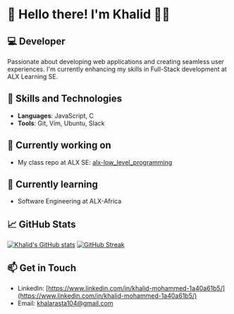 👋 Hello there! I'm Khalid 👨‍💻
=========================================

💻 Developer
-----------------------

Passionate about developing web applications and creating seamless user experiences. I'm currently enhancing my skills in Full-Stack development at ALX Learning SE.

🚀 Skills and Technologies
--------------------------

*   **Languages**: JavaScript, C
*   **Tools**: Git, Vim, Ubuntu, Slack

🔭 Currently working on
-----------------------

*   My class repo at ALX SE: [alx-low\_level\_programming](https://github.com/pilanop/alx-low_level_programming)

🌱 Currently learning
---------------------

*   Software Engineering at ALX-Africa

📈 GitHub Stats
---------------

[![Khalid's GitHub stats](https://github-readme-stats.vercel.app/api?username=pilanop&show_icons=true&theme=dark)](https://github.com/pilanop)
[![GitHub Streak](https://github-readme-streak-stats.herokuapp.com?user=pilanop&theme=dark&mode=weekly)](https://git.io/streak-stats)

📫 Get in Touch
---------------

*   LinkedIn: [https://www.linkedin.com/in/khalid-mohammed-1a40a61b5/](https://www.linkedin.com/in/khalid-mohammed-1a40a61b5/)
*   Email: [khalarasta104@gmail.com](mailto:khalarasta104@gmail.com)

<!--
**pilanop/pilanop** is a ✨ _special_ ✨ repository because its `README.md` (this file) appears on your GitHub profile.

Here are some ideas to get you started:

- 🔭 I’m currently working on ...
- 🌱 I’m currently learning ...
- 👯 I’m looking to collaborate on ...
- 🤔 I’m looking for help with ...
- 💬 Ask me about ...
- 📫 How to reach me: ...
- 😄 Pronouns: ...
- ⚡ Fun fact: ...
-->
